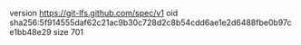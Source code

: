 version https://git-lfs.github.com/spec/v1
oid sha256:5f914555daf62c21ac9b30c728d2c8b54cdd6ae1e2d6488fbe0b97ce1bb48e29
size 701
